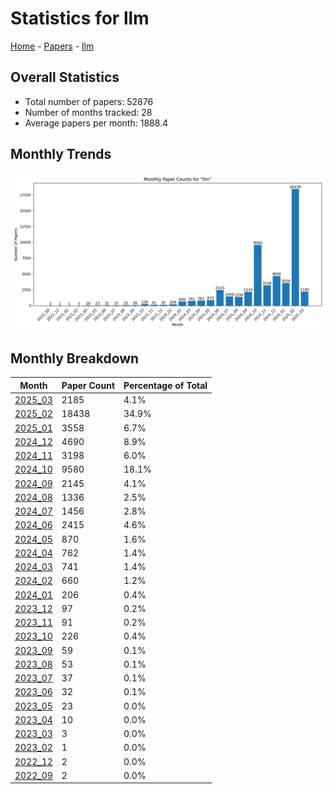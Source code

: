 # Statistics for llm

[Home](https://arxcompass.github.io) - [Papers](https://arxcompass.github.io/papers) - [llm](https://arxcompass.github.io/papers/llm)

## Overall Statistics

- Total number of papers: 52876
- Number of months tracked: 28
- Average papers per month: 1888.4

## Monthly Trends

![Monthly Paper Counts](monthly_stats.png)

## Monthly Breakdown

| Month | Paper Count | Percentage of Total |
| --- | --- | --- |
| [2025_03](./2025_03/papers_1.md) | 2185 | 4.1% |
| [2025_02](./2025_02/papers_1.md) | 18438 | 34.9% |
| [2025_01](./2025_01/papers_1.md) | 3558 | 6.7% |
| [2024_12](./2024_12/papers_1.md) | 4690 | 8.9% |
| [2024_11](./2024_11/papers_1.md) | 3198 | 6.0% |
| [2024_10](./2024_10/papers_1.md) | 9580 | 18.1% |
| [2024_09](./2024_09/papers_1.md) | 2145 | 4.1% |
| [2024_08](./2024_08/papers_1.md) | 1336 | 2.5% |
| [2024_07](./2024_07/papers_1.md) | 1456 | 2.8% |
| [2024_06](./2024_06/papers_1.md) | 2415 | 4.6% |
| [2024_05](./2024_05/papers_1.md) | 870 | 1.6% |
| [2024_04](./2024_04/papers_1.md) | 762 | 1.4% |
| [2024_03](./2024_03/papers_1.md) | 741 | 1.4% |
| [2024_02](./2024_02/papers_1.md) | 660 | 1.2% |
| [2024_01](./2024_01/papers_1.md) | 206 | 0.4% |
| [2023_12](./2023_12/papers_1.md) | 97 | 0.2% |
| [2023_11](./2023_11/papers_1.md) | 91 | 0.2% |
| [2023_10](./2023_10/papers_1.md) | 226 | 0.4% |
| [2023_09](./2023_09/papers_1.md) | 59 | 0.1% |
| [2023_08](./2023_08/papers_1.md) | 53 | 0.1% |
| [2023_07](./2023_07/papers_1.md) | 37 | 0.1% |
| [2023_06](./2023_06/papers_1.md) | 32 | 0.1% |
| [2023_05](./2023_05/papers_1.md) | 23 | 0.0% |
| [2023_04](./2023_04/papers_1.md) | 10 | 0.0% |
| [2023_03](./2023_03/papers_1.md) | 3 | 0.0% |
| [2023_02](./2023_02/papers_1.md) | 1 | 0.0% |
| [2022_12](./2022_12/papers_1.md) | 2 | 0.0% |
| [2022_09](./2022_09/papers_1.md) | 2 | 0.0% |
